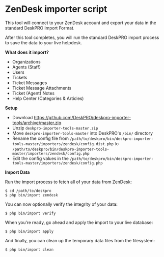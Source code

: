 ZenDesk importer script
=======================

This tool will connect to your ZenDesk account and export your data in the standard DeskPRO Import Format.

After this tool completes, you will run the standard DeskPRO import process to save the data to your live helpdesk.

**What does it import?**

* Organizations
* Agents (Staff)
* Users
* Tickets
* Ticket Messages
* Ticket Message Attachments
* Ticket (Agent) Notes
* Help Center (Categories & Articles)

**Setup**

* Download https://github.com/DeskPRO/deskpro-importer-tools/archive/master.zip
* Unzip `deskpro-importer-tools-master.zip`
* Move `deskpro-importer-tools-master` into DeskPRO's `/bin/` directory
* Rename the config file from `/path/to/deskpro/bin/deskpro-importer-tools-master/importers/zendesk/config.dist.php` to `/path/to/deskpro/bin/deskpro-importer-tools-master/importers/zendesk/config.php`
* Edit the config values in the `/path/to/deskpro/bin/deskpro-importer-tools-master/importers/zendesk/config.php`

**Import Data**

Run the import process to fetch all of your data from ZenDesk:

    $ cd /path/to/deskpro
    $ php bin/import zendesk

You can now optionally verify the integrity of your data:

    $ php bin/import verify

When you're ready, go ahead and apply the import to your live database:

    $ php bin/import apply

And finally, you can clean up the temporary data files from the filesystem:

    $ php bin/import clean
